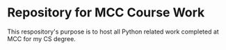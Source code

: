 # Repository for MCC Course Work
This respository's purpose is to host all Python related work completed at MCC for my CS degree.
